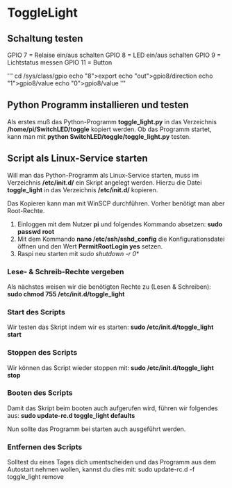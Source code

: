 # ToggleLight

## Schaltung testen
GPIO  7 = Relaise ein/aus schalten
GPIO  8 = LED ein/aus schalten
GPIO  9 = Lichtstatus messen
GPIO 11 = Button

'''
cd /sys/class/gpio
echo "8">export
echo "out">gpio8/direction
echo "1">gpio8/value
echo "0">gpio8/value
'''


## Python Programm installieren und testen
Als erstes muß das Python-Programm **toggle_light.py** in das Verzeichnis **/home/pi/SwitchLED/toggle** kopiert werden.
Ob das Programm startet, kann man mit **python SwitchLED/toggle/toggle_light.py** testen.

## Script als Linux-Service starten
Will man das Python-Programm als Linux-Service starten, muss im Verzeichnis **/etc/init.d/** ein Skript angelegt werden. Hierzu die Datei **toggle_light** in das Verzeichnis **/etc/init.d/** kopieren.

Das Kopieren kann man mit WinSCP durchführen. Vorher benötigt man aber Root-Rechte.
1. Einloggen mit dem Nutzer **pi** und folgendes Kommando absetzen: **sudo passwd root**
2. Mit dem Kommando **nano /etc/ssh/sshd_config** die Konfigurationsdatei öffnen und den Wert **PermitRootLogin yes** setzen.
3. Raspi neu starten mit *sudo shutdown -r 0**


### Lese- & Schreib-Rechte vergeben
Als nächstes weisen wir die benötigten Rechte zu (Lesen & Schreiben): **sudo chmod 755 /etc/init.d/toggle_light**

### Start des Scripts
Wir testen das Skript indem wir es starten:  **sudo /etc/init.d/toggle_light start**

### Stoppen des Scripts
Wir können das Script wieder stoppen mit: **sudo /etc/init.d/toggle_light stop**

### Booten des Scripts
Damit das Skript beim booten auch aufgerufen wird, führen wir folgendes aus: **sudo update-rc.d toggle_light defaults**

Nun sollte das Programm bei starten auch ausgeführt werden.

### Entfernen des Scripts
Solltest du eines Tages dich umentscheiden und das Programm aus dem Autostart nehmen wollen, kannst du dies mit: sudo update-rc.d -f  toggle_light remove
